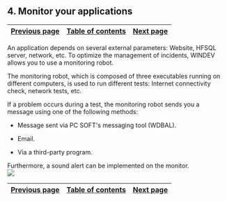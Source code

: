 
## 4. Monitor your applications
			

| [Previous page](../Concepts_WD/1410087081.md) | [Table of contents](../Concepts_WD/1410087098.md) | [Next page](../Concepts_WD/1410087083.md) |
| --- | --- | --- |



<a name="NOTE1"></a>
<a name="NOTE1_1"></a>
An application depends on several external parameters: Website, HFSQL server, network, etc. To optimize the management of incidents, WINDEV allows you to use a monitoring robot.

The monitoring robot, which is composed of three executables running on different computers, is used to run different tests: Internet connectivity check, network tests, etc.

If a problem occurs during a test, the monitoring robot sends you a message using one of the following methods:

- Message sent via PC SOFT's messaging tool (WDBAL).

- Email.

- Via a third-party program.


Furthermore, a sound alert can be implemented on the monitor.
<br>![](https://doc.pcsoft.fr/en-US/images/image.awp?langid=3&name=P5-Surveillez%20vos%20applications.gif)


| [Previous page](../Concepts_WD/1410087081.md) | [Table of contents](../Concepts_WD/1410087098.md) | [Next page](../Concepts_WD/1410087083.md) |
| --- | --- | --- |




